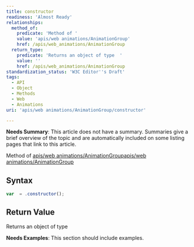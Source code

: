 ```yaml
---
title: constructor
readiness: 'Almost Ready'
relationships:
  method_of:
    predicate: 'Method of '
    value: 'apis/web animations/AnimationGroup'
    href: /apis/web_animations/AnimationGroup
  return_type:
    predicate: 'Returns an object of type  '
    value: ''
    href: /apis/web_animations/AnimationGroup
standardization_status: 'W3C Editor''s Draft'
tags:
  - API
  - Object
  - Methods
  - Web
  - Animations
uri: 'apis/web animations/AnimationGroup/constructor'

---
```

**Needs Summary**: This article does not have a summary. Summaries give a brief overview of the topic and are automatically included on some listing pages that link to this article.

Method of [apis/web animations/AnimationGroup](/apis/web_animations/AnimationGroup)[apis/web animations/AnimationGroup](/apis/web_animations/AnimationGroup)

## Syntax

``` js
var  = .constructor();
```

## Return Value

Returns an object of type

**Needs Examples**: This section should include examples.


